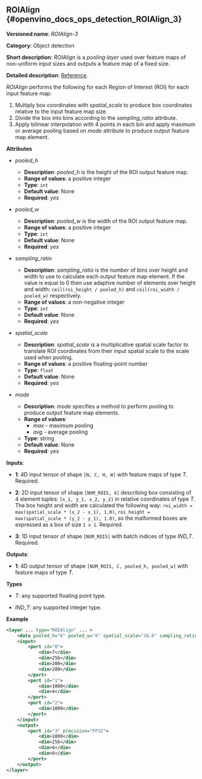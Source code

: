 ## ROIAlign <a name="ROIAlign"></a> {#openvino_docs_ops_detection_ROIAlign_3}

**Versioned name**: *ROIAlign-3*

**Category**: Object detection

**Short description**: *ROIAlign* is a *pooling layer* used over feature maps of non-uniform input sizes and outputs a feature map of a fixed size.

**Detailed description**: [Reference](https://arxiv.org/abs/1703.06870).

*ROIAlign* performs the following for each Region of Interest (ROI) for each input feature map:
1. Multiply box coordinates with *spatial_scale* to produce box coordinates relative to the input feature map size.
2. Divide the box into bins according to the *sampling_ratio* attribute.
3. Apply bilinear interpolation with 4 points in each bin and apply maximum or average pooling based on *mode* attribute to produce output feature map element.

**Attributes**

* *pooled_h*

  * **Description**: *pooled_h* is the height of the ROI output feature map.
  * **Range of values**: a positive integer
  * **Type**: `int`
  * **Default value**: None
  * **Required**: *yes*

* *pooled_w*

  * **Description**: *pooled_w* is the width of the ROI output feature map.
  * **Range of values**: a positive integer
  * **Type**: `int`
  * **Default value**: None
  * **Required**: *yes*

* *sampling_ratio*

  * **Description**: *sampling_ratio* is the number of bins over height and width to use to calculate each output feature map element. If the value
  is equal to 0 then use adaptive number of elements over height and width: `ceil(roi_height / pooled_h)` and `ceil(roi_width / pooled_w)` respectively.
  * **Range of values**: a non-negative integer
  * **Type**: `int`
  * **Default value**: None
  * **Required**: *yes*

* *spatial_scale*

  * **Description**: *spatial_scale* is a multiplicative spatial scale factor to translate ROI coordinates from their input spatial scale to the scale used when pooling.
  * **Range of values**: a positive floating-point number
  * **Type**: `float`
  * **Default value**: None
  * **Required**: *yes*

* *mode*

  * **Description**: *mode* specifies a method to perform pooling to produce output feature map elements.
  * **Range of values**: 
    * *max* - maximum pooling
    * *avg* - average pooling 
  * **Type**: string
  * **Default value**: None
  * **Required**: *yes*

**Inputs**:

*   **1**: 4D input tensor of shape `[N, C, H, W]` with feature maps of type *T*. Required.

*   **2**: 2D input tensor of shape `[NUM_ROIS, 4]` describing box consisting of 4 element tuples: `[x_1, y_1, x_2, y_2]` in relative coordinates of type *T*.
The box height and width are calculated the following way: `roi_width = max(spatial_scale * (x_2 - x_1), 1.0)`, 
`roi_height = max(spatial_scale * (y_2 - y_1), 1.0)`, so the malformed boxes are expressed as a box of size `1 x 1`. Required.

*   **3**: 1D input tensor of shape `[NUM_ROIS]` with batch indices of type *IND_T*. Required.

**Outputs**:

*   **1**: 4D output tensor of shape `[NUM_ROIS, C, pooled_h, pooled_w]` with feature maps of type *T*.

**Types**

* *T*: any supported floating point type.

* *IND_T*: any supported integer type.


**Example**

```xml
<layer ... type="ROIAlign" ... >
    <data pooled_h="6" pooled_w="6" spatial_scale="16.0" sampling_ratio="2" mode="avg"/>
    <input>
        <port id="0">
            <dim>7</dim>
            <dim>256</dim>
            <dim>200</dim>
            <dim>200</dim>
        </port>
        <port id="1">
            <dim>1000</dim>
            <dim>4</dim>
        </port>
        <port id="2">
            <dim>1000</dim>
        </port>
    </input>
    <output>
        <port id="3" precision="FP32">
            <dim>1000</dim>
            <dim>256</dim>
            <dim>6</dim>
            <dim>6</dim>
        </port>
    </output>    
</layer>
```

